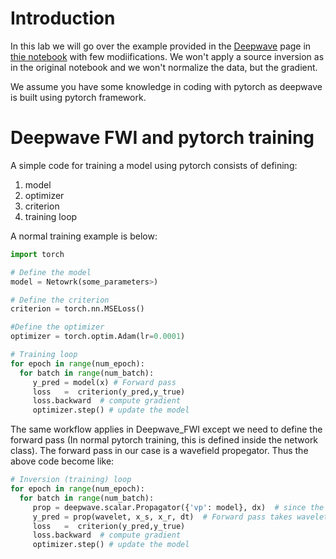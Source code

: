 # Introduction 
In this lab we will go over the example provided in the [Deepwave](https://github.com/ar4/deepwave/tree/master/deepwave) page in [thie notebook](https://colab.research.google.com/drive/1PMO1rFAaibRjwjhBuyH3dLQ1sW5wfec_) with few modiifications. We won't apply a source inversion as in the original notebook and we won't normalize the data, but the gradient.

We assume you have some knowledge in coding with pytorch as deepwave is built using pytorch framework.  


# Deepwave FWI and pytorch training 
A simple code for training a model using pytorch consists of defining: 
 1. model
 2. optimizer 
 3. criterion 
 4. training loop 
 
A normal training example is below:

```python
import torch

# Define the model 
model = Netowrk(some_parameters>)

# Define the criterion 
criterion = torch.nn.MSELoss()

#Define the optimizer
optimizer = torch.optim.Adam(lr=0.0001)

# Training loop 
for epoch in range(num_epoch):
  for batch in range(num_batch):
     y_pred = model(x) # Forward pass
     loss   =  criterion(y_pred,y_true)
     loss.backward  # compute gradient 
     optimizer.step() # update the model 
```

The same workflow applies in Deepwave_FWI except we need to define the forward pass (In normal pytorch training, this is defined inside the network class). The forward pass in our case is a wavefield propegator. Thus the above code become like: 

```python
# Inversion (training) loop 
for epoch in range(num_epoch):
  for batch in range(num_batch):
     prop = deepwave.scalar.Propagator({'vp': model}, dx)  # since the model is changing we redefine the propegator every batch
     y_pred = prop(wavelet, x_s, x_r, dt)  # Forward pass takes wavelet, sources/receiver coordinates, sampling rate
     loss   =  criterion(y_pred,y_true)
     loss.backward  # compute gradient 
     optimizer.step() # update the model 
```

